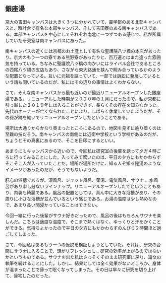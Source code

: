 ## 銀座湯

京大の吉田キャンパスは大きく３つに分かれていて、農学部のある北部キャンパスと、時計台で有名な本部キャンパス、そして吉田寮のある南キャンパスである。本部キャンパスを中心にしてそれぞれ南北に一つずつある感じで、私が所属していた研究室は南キャンパスにあった。

南キャンパスの近くには京都のお土産として有名な聖護院八ツ橋の本店があったり、京大のもう一つの寮である熊野寮があったりと、百万遍とはまた違った雰囲気を持っている。ちなみに聖護院八ツ橋の向かいにはライバル会社であるところの西尾八ツ橋の支店もあり、さながら東大路通を挟んで睨み合っているかのような配置となっている。互いに元祖を謳っていて、一部では訴訟に発展しているという話も聞いているのだが、私にはその辺りの事情はよくわからない。

さて、そんな南キャンパスから最も近いのが最近リニューアルオープンした銀座湯である。リニューアルした時期が２０２０年の１月にだったので、私が京都に引っ越した２０１９年には入ることができず、長らくその存在を知らなかった。先代のオーナーが亡くなられたことにより、しばらく休業していたようだが、その孫が跡を継いでリニューアルオープンしたということである。

場所は大通りからかなり奥まったところにあるので、地図を見ずに辿り着くのは至難の技だろう。南キャンパスの南側には近衛中学校という学校があるのだが、ちょうどその真裏にあるので、そこを目印にするといい。

あまりにもキャンパスから近いので、今回私は研究室の後輩を誘って夕方４時ごろに行ってみることにした。入ってみて驚いたのは、平日の夕方にもかかわらずそこそこ人が入っていたことだ。場所が場所だけに、知る人ぞ知る秘湯のようなイメージがあったのだが、そうでもないようだ。

肝心の浴槽であるが、深風呂、ジェット風呂、薬湯、電気風呂、サウナ 、水風呂があり申し分ないラインナップ。リニューアルオープンしたてということもあり、内装も綺麗である。風呂の配置としては、真ん中に大きな浴槽があり、その周りに小さな浴槽が並んでいるという感じである。お湯の温度は少し熱めなので、あまり長い間浸かっていることはできない。

今回一緒に行った後輩がサウナ好きだったので、風呂の後はもちろんサウナを楽しんだ。こちらは適度な温度で、そこまで熱くはなく、ゆっくりと汗をかくことができる。気持ちよかったので平日の夕方にもかかわらずのんびり２時間ほど過ごしてしまった。

さて、今回私はあるもう一つの仮説を検証しようとしていた。それは、研究の合間にサウナに入ることで、頭がリフレッシュし、研究の効率が上がるのではないかというものである。サウナを出た私はさっそくそのまま研究室に戻り、論文の執筆を続けることにした。しかし、結果としては全く効果がないどころか、身体が温まったことで帰って眠くなってしまった。その日は早々に研究を切り上げて、帰宅したのだった。